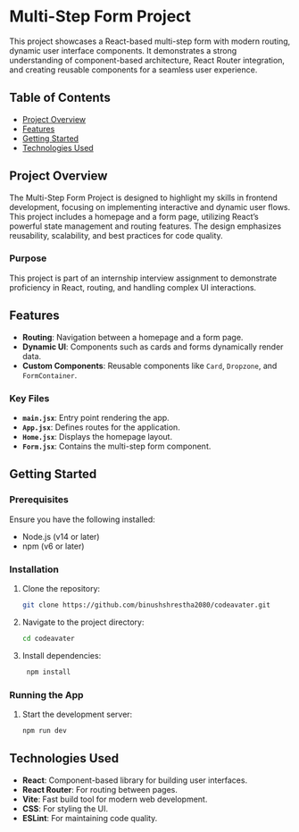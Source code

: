 # Multi-Step Form Project

This project showcases a React-based multi-step form with modern routing, dynamic user interface components. It demonstrates a strong understanding of component-based architecture, React Router integration, and creating reusable components for a seamless user experience.

## Table of Contents

- [Project Overview](#project-overview)
- [Features](#features)
- [Getting Started](#getting-started)
- [Technologies Used](#technologies-used)

## Project Overview

The Multi-Step Form Project is designed to highlight my skills in frontend development, focusing on implementing interactive and dynamic user flows. This project includes a homepage and a form page, utilizing React’s powerful state management and routing features. The design emphasizes reusability, scalability, and best practices for code quality.

### Purpose

This project is part of an internship interview assignment to demonstrate proficiency in React, routing, and handling complex UI interactions.

## Features

- **Routing**: Navigation between a homepage and a form page.
- **Dynamic UI**: Components such as cards and forms dynamically render data.
- **Custom Components**: Reusable components like `Card`, `Dropzone`, and `FormContainer`.

### Key Files

- **`main.jsx`**: Entry point rendering the app.
- **`App.jsx`**: Defines routes for the application.
- **`Home.jsx`**: Displays the homepage layout.
- **`Form.jsx`**: Contains the multi-step form component.

## Getting Started

### Prerequisites

Ensure you have the following installed:

- Node.js (v14 or later)
- npm (v6 or later)

### Installation

1. Clone the repository:

   ```bash
   git clone https://github.com/binushshrestha2080/codeavater.git
   ```

2. Navigate to the project directory:

   ```bash
   cd codeavater
   ```

3. Install dependencies:
   ```bash
    npm install
   ```

### Running the App

1. Start the development server:
   ```bash
   npm run dev
   ```

## Technologies Used

- **React**: Component-based library for building user interfaces.
- **React Router**: For routing between pages.
- **Vite**: Fast build tool for modern web development.
- **CSS**: For styling the UI.
- **ESLint**: For maintaining code quality.
